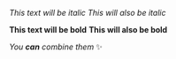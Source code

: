 *This text will be italic*
_This will also be italic_

**This text will be bold**
__This will also be bold__

_You **can** combine them_ :sparkles:
